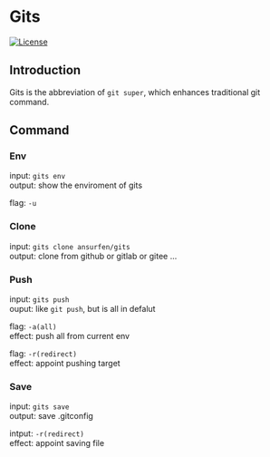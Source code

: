 # Gits

[![License](https://img.shields.io/badge/License-MIT%20License-blue.svg)](https://opensource.org/licenses/MIT)

## Introduction
Gits is the abbreviation of `git super`, which enhances traditional git command.

## Command

### Env

input: `gits env`\
output: show  the enviroment of gits

flag: `-u`

### Clone

input: `gits clone ansurfen/gits`\
output: clone from github or gitlab or gitee ...

### Push

input: `gits push`\
ouput: like `git push`, but is all in defalut

flag: `-a(all)`\
effect: push all from current env

flag: `-r(redirect)`\
effect: appoint pushing target

### Save

input: `gits save`\
output: save .gitconfig

intput: `-r(redirect)`\
effect: appoint saving file
